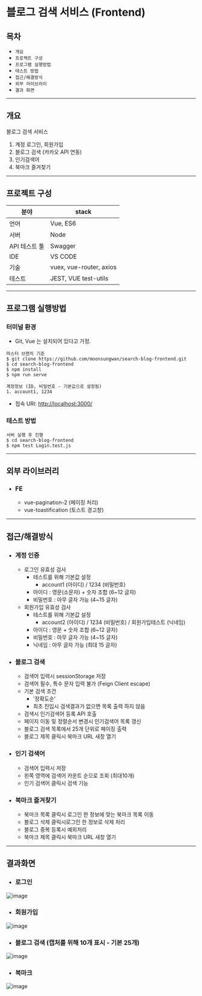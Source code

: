 

# 블로그 검색 서비스 (Frontend)
## 목차
- `개요`
- `프로젝트 구성`
- `프로그램 실행방법`
- `테스트 방법`
- `접근/해결방식`
- `외부 라이브러리`
- `결과 화면`

---

## 개요
블로그 검색 서비스
1. 계정 로그인, 회원가입
2. 블로그 검색 (카카오 API 연동)
3. 인기검색어
4. 북마크 즐겨찾기
---

## 프로젝트 구성
분야| stack |
--|--|
 |언어 | Vue, ES6 |
 |서버 | Node |
 |API 테스트 툴 | Swagger |
 | IDE | VS CODE
 | 기술 | vuex, vue-router, axios
 | 테스트 | JEST,  VUE test-utils


---

## 프로그램 실행방법
### 터미널 환경
- Git, Vue 는 설치되어 있다고 가정.
```
마스터 브랜치 기준
$ git clone https://github.com/moonsungwan/search-blog-frontend.git
$ cd search-blog-frontend
$ npm install
$ npm run serve

계정정보 (ID, 비밀번호 - 기본값으로 설정됨)
1. account1, 1234
```
- 접속 URI: [http://localhost:3000/](http://localhost:3000/)

### 테스트 방법
```
서버 실행 후 진행
$ cd search-blog-frontend
$ npm test Login.test.js
```
---

## 외부 라이브러리
* ### FE
    * vue-pagination-2 (페이징 처리)
    * vue-toastification (토스트 경고창)

---
## 접근/해결방식
* ### 계정 인증
    * 로그인 유효성 검사
      * 테스트를 위해 기본값 설정
        * account1 (아이디) / 1234 (비밀번호)
      * 아이디 : 영문(소문자) + 숫자 조합 (6~12 글자)
      * 비밀번호 : 아무 글자 가능 (4~15 글자)
    * 회원가입 유효성 검사
      * 테스트를 위해 기본값 설정
        * account2 (아이디) / 1234 (비밀번호) / 회원가입테스트 (닉네임)
      * 아이디 : 영문 + 숫자 조합 (6~12 글자)
      * 비밀번호 : 아무 글자 가능 (4~15 글자)
      * 닉네임 : 아무 글자 가능 (최대 15 글자)
* ### 블로그 검색
    * 검색어 입력시 sessionStorage 저장
    * 검색어 필수, 특수 문자 입력 불가 (Feign Client escape)
    * 기본 검색 조건 
      * '정확도순'
      * 최초 진입시 검색결과가 없으면 목록 출력 하지 않음
    * 검색시 인기검색어 등록 API 호출
    * 페이지 이동 및 정렬순서 변경시 인기검색어 목록 갱신
    * 블로그 검색 목록에서 25개 단위로 페이징 출력
    * 블로그 제목 클릭시 북마크 URL 새창 열기
* ### 인기 검색어
    * 검색어 입력시 저장
    * 왼쪽 영역에 검색어 카운트 순으로 조회 (최대10개)
    * 인기 검색어 클릭시 검색 기능
* ### 북마크 즐겨찾기
    * 북마크 목록 클릭시 로그인 한 정보에 맞는 북마크 목록 이동
    * 블로그 삭제 클릭시로그인 한 정보로 삭제 처리
    * 블로그 중복 등록시 예외처리
    * 북마크 제목 클릭시 북마크 URL 새창 열기 
---
## 결과화면
* ### 로그인
![image](https://user-images.githubusercontent.com/18672444/184065827-f8fbae9c-33e9-49fe-9379-c4a9c3fafc9f.png)

* ### 회원가입
![image](https://user-images.githubusercontent.com/18672444/184065901-0f886a9f-72f8-46b3-bfa0-81faf73c4f86.png)

* ### 블로그 검색 (캡처를 위해 10개 표시 - 기본 25개)
![image](https://user-images.githubusercontent.com/18672444/183687422-11d1545a-bcab-4d83-82e9-d8487daeaae6.png)

* ### 북마크
![image](https://user-images.githubusercontent.com/18672444/183687500-e5eafa4e-7997-42f4-b726-7c20b855449d.png)
